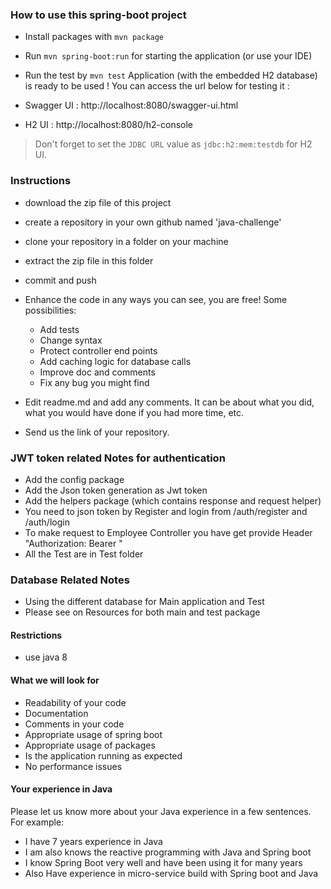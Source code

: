### How to use this spring-boot project

- Install packages with `mvn package`
- Run `mvn spring-boot:run` for starting the application (or use your IDE)
- Run the test by `mvn test`
Application (with the embedded H2 database) is ready to be used ! You can access the url below for testing it :

- Swagger UI : http://localhost:8080/swagger-ui.html
- H2 UI : http://localhost:8080/h2-console

> Don't forget to set the `JDBC URL` value as `jdbc:h2:mem:testdb` for H2 UI.



### Instructions

- download the zip file of this project
- create a repository in your own github named 'java-challenge'
- clone your repository in a folder on your machine
- extract the zip file in this folder
- commit and push

- Enhance the code in any ways you can see, you are free! Some possibilities:
  - Add tests
  - Change syntax
  - Protect controller end points
  - Add caching logic for database calls
  - Improve doc and comments
  - Fix any bug you might find
- Edit readme.md and add any comments. It can be about what you did, what you would have done if you had more time, etc.
- Send us the link of your repository.

### JWT token related Notes for authentication 
 - Add the config package 
 - Add the Json token generation as Jwt token
 - Add the helpers package (which contains response and request helper)
 - You need to json token by Register and login from /auth/register and /auth/login
 - To make request to Employee Controller you have get provide Header "Authorization: Bearer <access token>"
 - All the Test are in Test folder

### Database Related Notes
 - Using the different database for Main application and Test
 - Please see on Resources for both main and test package

#### Restrictions
- use java 8


#### What we will look for
- Readability of your code
- Documentation
- Comments in your code 
- Appropriate usage of spring boot
- Appropriate usage of packages
- Is the application running as expected
- No performance issues

#### Your experience in Java

Please let us know more about your Java experience in a few sentences. For example:

- I have 7 years experience in Java
- I am also knows the reactive programming with Java and Spring boot  
- I know Spring Boot very well and have been using it for many years
- Also Have experience in micro-service build with Spring boot and Java

